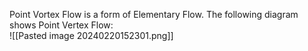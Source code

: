 Point Vortex Flow is a form of Elementary Flow.
The following diagram shows Point Vertex Flow:
\
![[Pasted image 20240220152301.png]]